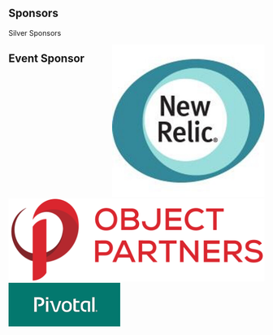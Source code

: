 ## Sponsors

Silver Sponsors
<div>
    <div>
      <div style="float:right;"><img width="300px" src="images/newrelic.jpeg" style="border: none;"></div><div style="float: left"><img width="600px" src="images/2015-OPI-Logo-Stacked.png" style="border: none; background:white;"></div>
    </div>
</div>


## Event Sponsor

<img src="images/logo-pivotal-220.png" />
